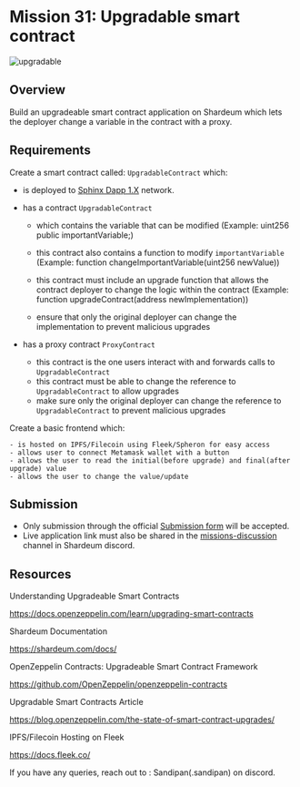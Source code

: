 # Mission 31: Upgradable smart contract

<img src="images/upgradable.jpeg" alt="upgradable"/>

## Overview

Build an upgradeable smart contract application on Shardeum which lets the deployer change a variable in the contract with a proxy.

## Requirements

Create a smart contract called: `UpgradableContract` which:
        
- is deployed to [Sphinx Dapp 1.X](https://docs.shardeum.org/network/endpoints#shardeum-sphinx-dapp-1x) network.

- has a contract `UpgradableContract`
     - which contains the variable that can be modified (Example: uint256 public importantVariable;)

    - this contract also contains a function to modify `importantVariable` (Example: function changeImportantVariable(uint256 newValue))

    - this contract must include an upgrade function that allows the contract deployer to change the logic within the contract (Example: function upgradeContract(address newImplementation))
    - ensure that only the original deployer can change the implementation to prevent malicious upgrades
- has a proxy contract `ProxyContract`
    - this contract is the one users interact with and forwards calls to `UpgradableContract`
    - this contract must be able to change the reference to `UpgradableContract` to allow upgrades
    - make sure only the original deployer can change the reference to `UpgradableContract` to prevent malicious upgrades

           
Create a basic frontend which:

    - is hosted on IPFS/Filecoin using Fleek/Spheron for easy access
    - allows user to connect Metamask wallet with a button
    - allows the user to read the initial(before upgrade) and final(after upgrade) value
    - allows the user to change the value/update


## Submission
- Only submission through the official [Submission form](https://forms.gle/mXN3a3EQHz52ShWS8) will be accepted.
- Live application link must also be shared in the [missions-discussion](https://discord.com/channels/933959587462254612/1039929816843038750) channel in Shardeum discord. 

## Resources

Understanding Upgradeable Smart Contracts

https://docs.openzeppelin.com/learn/upgrading-smart-contracts

Shardeum Documentation

https://shardeum.com/docs/

OpenZeppelin Contracts: Upgradeable Smart Contract Framework

https://github.com/OpenZeppelin/openzeppelin-contracts

Upgradable Smart Contracts Article

https://blog.openzeppelin.com/the-state-of-smart-contract-upgrades/

IPFS/Filecoin Hosting on Fleek

https://docs.fleek.co/

If you have any queries, reach out to :  Sandipan(.sandipan) on discord.
